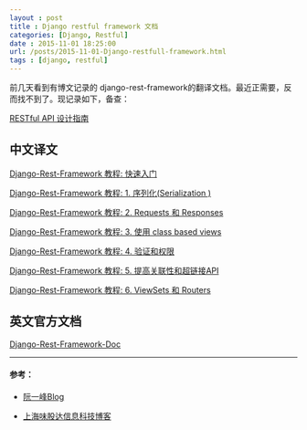 ```yaml
---
layout : post
title : Django restful framework 文档
categories: [Django, Restful] 
date : 2015-11-01 18:25:00
url: /posts/2015-11-01-Django-restfull-framework.html 
tags : [django, restful]
---
```




前几天看到有博文记录的 django-rest-framework的翻译文档。最近正需要，反而找不到了。现记录如下，备查：


[RESTful API 设计指南](http://www.ruanyifeng.com/blog/2014/05/restful_api.html)

## 中文译文

[Django-Rest-Framework 教程: 快速入门](http://www.weiguda.com/blog/18/)

[Django-Rest-Framework 教程: 1. 序列化(Serialization )](http://www.weiguda.com/blog/19/)

[Django-Rest-Framework 教程: 2. Requests 和 Responses](http://www.weiguda.com/blog/20/)

[Django-Rest-Framework 教程: 3. 使用 class based views](http://www.weiguda.com/blog/21/)

[Django-Rest-Framework 教程: 4. 验证和权限](http://www.weiguda.com/blog/22/)

[Django-Rest-Framework 教程: 5. 提高关联性和超链接API](http://www.weiguda.com/blog/23/)

[Django-Rest-Framework 教程: 6. ViewSets 和 Routers](http://www.weiguda.com/blog/24/)
<!-- more -->
## 英文官方文档 

[Django-Rest-Framework-Doc](http://www.django-rest-framework.org/)



---

#### 参考： 

* [阮一峰Blog](http://www.ruanyifeng.com/blog/)

* [上海味股达信息科技博客](http://www.weiguda.com/blog/)